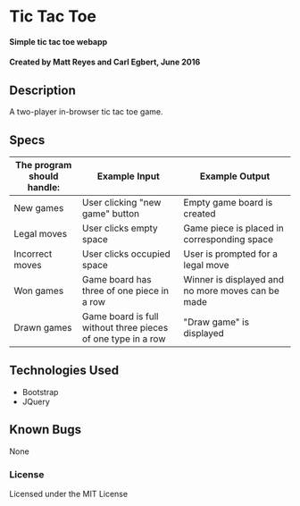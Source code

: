 # Tic Tac Toe

#### Simple tic tac toe webapp

#### Created by Matt Reyes and Carl Egbert, June 2016

## Description

A two-player in-browser tic tac toe game.

## Specs

The program should handle: | Example Input | Example Output
----- | ----- | -----
New games | User clicking "new game" button | Empty game board is created
Legal moves | User clicks empty space | Game piece is placed in corresponding space
Incorrect moves | User clicks occupied space | User is prompted for a legal move
Won games | Game board has three of one piece in a row | Winner is displayed and no more moves can be made
Drawn games | Game board is full without three pieces of one type in a row | "Draw game" is displayed

## Technologies Used

* Bootstrap
* JQuery

## Known Bugs

None

### License

Licensed under the MIT License
